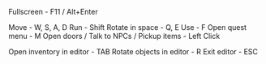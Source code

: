 Fullscreen - F11 / Alt+Enter

Move - W, S, A, D
Run - Shift
Rotate in space - Q, E
Use - F
Open quest menu - M
Open doors / Talk to NPCs / Pickup items - Left Click

Open inventory in editor - TAB
Rotate objects in editor - R
Exit editor - ESC

